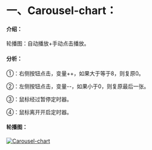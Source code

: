 # 一、Carousel-chart：
#### 介绍：
轮播图：自动播放+手动点击播放。
#### 分析：
①：右侧按钮点击，变量++，如果大于等于8，则复原0。

②：左侧按钮点击，变量--，如果小于0，则复原最后一张。

③：鼠标经过暂停定时器。

④：鼠标离开开启定时器。


#### 轮播图：
[![Carousel-chart](https://img.17carat.cn/2024/04/github/Carousel-chart.png "Carousel-chart")](https://img.17carat.cn/2024/04/github/Carousel-chart.png "Carousel-chart")

